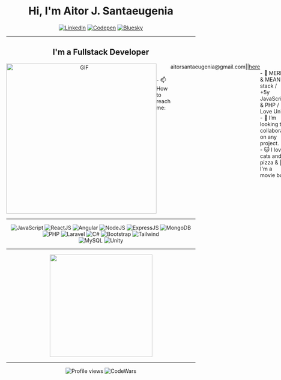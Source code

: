 
<div align="center">
    <h1> Hi, I'm Aitor J. Santaeugenia </h1>
</div>

<div align="center">
    <a href="https://www.linkedin.com/in/aitorjsantaeugenia/" target="_blank"><img src="https://img.shields.io/badge/LinkedIn-%230077B5.svg?&style=for-the-badge&logo=linkedin&logoColor=white" alt="LinkedIn"></a>
    <a href="https://codepen.io/santaeugeniaJ/pens/" target="_blank"><img src="https://img.shields.io/badge/Codepen-%23131417.svg?&style=for-the-badge&logo=codepen&logoColor=white" alt="Codepen"></a>
    <a href="https://bsky.app/profile/aitorsantaeugenia.bsky.social" target="_blank"><img src="https://img.shields.io/badge/-Bluesky-3686f7?style=for-the-badge&logo=icloud&logoColor=white" alt="Bluesky"></a>
</div>

---

<div align="center">
    <h2>I'm a Fullstack Developer</h2>
</div>

<div style="display:flex;">
    <div style="display:flex; justify-content:center;" align="center">
        <img alt="GIF" src="https://user-images.githubusercontent.com/14861253/190976945-c6faac71-0195-448d-ad82-247ae24d0169.gif" width="400" text-align="center" />
    </div>
    <br><br>
- 📫 How to reach me: <a>aitorsantaeugenia@gmail.com</a> || <a href="https://github.com/AitorSantaeugenia/AitorSantaeugenia/issues/new">here</a> <br>
- 🌱 MERN & MEAN stack / +5y JavaScript & PHP / Love Unity <br>
- 👯 I’m looking to collaborate on any project.<br>
- 🐱 I love cats and 🍕 pizza & 🎥 I'm a movie buff.<br>
</div>
        
<!-- 
- ⚡ Fun facts: <br/>
&nbsp;&nbsp;&nbsp;&nbsp; 🐱 I love cats (and they love me) & 🎥 I'm a movie buff. <br/>
&nbsp;&nbsp;&nbsp;&nbsp; 📺 Futurama > all. <br/>
&nbsp;&nbsp;&nbsp;&nbsp; 🍕 I love pizza, I'm the 5º mutant ninja turtle. <br/>
&nbsp;&nbsp;&nbsp;&nbsp; 💪 Give me a redbull and I conquer the code.
- 🥅 2023 goals:  <br/>
&nbsp;&nbsp;&nbsp;&nbsp; · Improve my React, Next, Angular, Redux skills & other technologies. <br/>
&nbsp;&nbsp;&nbsp;&nbsp; · Clone Whatsapp, Instagram, Twitter, ~~Netflix~~ and other for fun projects. <br/>
&nbsp;&nbsp;&nbsp;&nbsp; · Finish FCC bootcamp, fullstackopen and other programs. Keep learning everything from everyone I meet.<br/>
&nbsp;&nbsp;&nbsp;&nbsp; · Find a job where you can learn & improve daily.
-->
    
---

<div align="center">
<img alt='JavaScript' src='https://img.shields.io/badge/-Javascript-F7DF1E?style=for-the-badge&logo=javascript&logoColor=white' />
<img alt='ReactJS' src='https://img.shields.io/badge/-ReactJS-61DAFB?style=for-the-badge&logo=react&logoColor=white' />
<img alt='Angular' src='https://img.shields.io/badge/-Angular-%23DD0031?style=for-the-badge&logo=angular&logoColor=white' />
<img alt='NodeJS' src='https://img.shields.io/badge/-NodeJs-339933?style=for-the-badge&logo=Nodedotjs&logoColor=white' />
<img alt='ExpressJS' src='http://img.shields.io/badge/-Express-black?style=for-the-badge&logo=express&logoColor=white' />
<img alt='MongoDB' src='http://img.shields.io/badge/-MongoDB-%234ea94b?style=for-the-badge&logo=mongodb&logoColor=white' />
</br>
<img alt='PHP' src='https://img.shields.io/badge/-PHP-%23777BB4?style=for-the-badge&logo=php&logoColor=white' />
<img alt='Laravel' src='https://img.shields.io/badge/-Laravel-E34F26?style=for-the-badge&logo=laravel&logoColor=white' />
<img alt='C#' src='https://img.shields.io/badge/-c%23-23239120?style=for-the-badge&logo=csharp&logoColor=white' />
<img alt='Bootstrap' src='https://img.shields.io/badge/-Bootsrap-%238511FA?style=for-the-badge&logo=bootstrap&logoColor=white' />
<img alt='Tailwind' src='https://img.shields.io/badge/-Tailwind-7952B3?style=for-the-badge&logo=tailwindcss&logoColor=white' />
<br/>
<img alt='MySQL' src='https://img.shields.io/badge/MySQL-00000F?style=for-the-badge&logo=mysql&logoColor=white' />
<img alt='Unity' src='https://img.shields.io/badge/Unity-100000?style=for-the-badge&logo=unity&logoColor=white' />
<br/>
</div>

---



<div align="center">
    
<!-- [![GitHub Streak](https://github-readme-streak-stats.herokuapp.com?user=aitorsantaeugenia&theme=radical)](https://git.io/streak-stats) -->
    
<img width="273rem" align=top src="https://github-readme-stats.vercel.app/api/top-langs/?username=AitorSantaeugenia&layout=compact&show_icons=true&theme=radical"/>
    <!--  <img width="326rem" align=top src="https://github-readme-stats.vercel.app/api?username=AitorSantaeugenia&show_icons&theme=radical"/> -->
<div>

---

<img alt='Profile views' src="https://komarev.com/ghpvc/?username=AitorSantaeugenia&label=PROFILE+VIEWS&color=blueviolet"/>
<img alt='CodeWars' src='https://www.codewars.com/users/Santaeugenia/badges/micro' />

